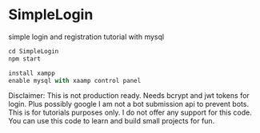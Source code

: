 # SimpleLogin
simple login and registration tutorial with mysql


```js
cd SimpleLogin
npm start

install xampp
enable mysql with xaamp control panel
````

Disclaimer:
This is not production ready. Needs bcrypt and jwt tokens for login. Plus possibly google I am not a bot submission api to prevent bots. This is for tutorials purposes only. I do not offer any support for this code. You can use this code to learn and build small projects for fun. 

